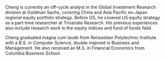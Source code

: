 Cheng is currently an off-cycle analyst in the Global Investment Research division at Goldman Sachs, covering China and Asia Pacific ex-Japan regional equity portfolio strategy. Before GS, he covered US equity strategy as a part-time researcher at Trivariate Research. His previous experiences also include research work in the equity indices and fund of funds field.

Cheng graduated magna cum laude from Rensselaer Polytechnic Institute with a B.S. in Computer Science, double majored in Business and Management. He also received an M.S. in Financial Economics from Columbia Business School.

<!--
**cheng-jiang/cheng-jiang** is a ✨ _special_ ✨ repository because its `README.md` (this file) appears on your GitHub profile.

Here are some ideas to get you started:

- 🔭 I’m currently working on ...
- 🌱 I’m currently learning ...
- 👯 I’m looking to collaborate on ...
- 🤔 I’m looking for help with ...
- 💬 Ask me about ...
- 📫 How to reach me: ...
- 😄 Pronouns: ...
- ⚡ Fun fact: ...
-->
